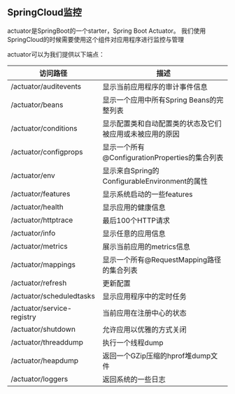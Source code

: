 ## SpringCloud监控

actuator是SpringBoot的一个starter，Spring Boot Actuator。
我们使用SpringCloud的时候需要使用这个组件对应用程序进行监控与管理

actuator可以为我们提供以下端点：

|访问路径|描述|
|---|---|
|/actuator/auditevents	|显示当前应用程序的审计事件信息|
|/actuator/beans	|显示一个应用中所有Spring Beans的完整列表|
|/actuator/conditions	|显示配置类和自动配置类的状态及它们被应用或未被应用的原因|
|/actuator/configprops	|显示一个所有@ConfigurationProperties的集合列表|
|/actuator/env	|显示来自Spring的 ConfigurableEnvironment的属性|
|/actuator/features	|显示系统启动的一些features|
|/actuator/health	|显示应用的健康信息|
|/actuator/httptrace	|最后100个HTTP请求|
|/actuator/info	|显示任意的应用信息|
|/actuator/metrics	|展示当前应用的metrics信息|
|/actuator/mappings	|显示一个所有@RequestMapping路径的集合列表|
|/actuator/refresh	|更新配置|
|/actuator/scheduledtasks	|显示应用程序中的定时任务|
|/actuator/service-registry	|当前应用在注册中心的状态|
|/actuator/shutdown	|允许应用以优雅的方式关闭|
|/actuator/threaddump	|执行一个线程dump|
|/actuator/heapdump	|返回一个GZip压缩的hprof堆dump文件|
|/actuator/loggers	|返回系统的一些日志|
